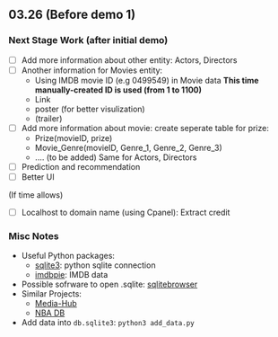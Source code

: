 ## 03.26 (Before demo 1)
### Next Stage Work (after initial demo)
- [ ] Add more information about other entity: Actors, Directors
- [ ] Another information for Movies entity:
	* Using IMDB movie ID (e.g 0499549) in Movie data
	  **This time manually-created ID is used (from 1 to 1100)**
	* Link
	* poster (for better visulization)
	* (trailer)
- [ ] Add more information about movie: create seperate table for prize:
	* Prize(movieID, prize)
	* Movie_Genre(movieID, Genre_1, Genre_2, Genre_3) 
	* .... (to be added)
Same for Actors, Directors
- [ ] Prediction and recommendation
- [ ] Better UI

(If time allows)
- [ ] Localhost to domain name (using Cpanel): Extract credit

### Misc Notes
* Useful Python packages:
	+ [sqlite3](https://docs.python.org/2/library/sqlite3.html): python sqlite connection
	+ [imdbpie](https://pypi.org/project/imdbpie/): IMDB data
* Possible sofrware to open .sqlite: [sqlitebrowser](https://sqlitebrowser.org/blog/version-3-11-1-released/)
* Similar Projects:
	+ [Media-Hub](https://github.com/JeeveshN/Media-Hub)
	+ [NBA DB](https://www.youtube.com/watch?v=KvlmgWRDzqo&t=9s)
* Add data into `db.sqlite3`:
    `python3 add_data.py`